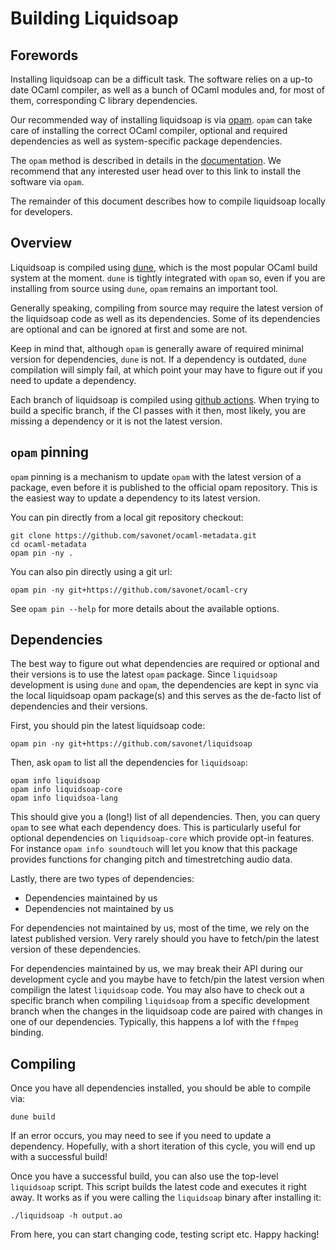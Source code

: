 # Building Liquidsoap

## Forewords

Installing liquidsoap can be a difficult task. The software relies on a up-to date
OCaml compiler, as well as a bunch of OCaml modules and, for most of them, corresponding
C library dependencies.

Our recommended way of installing liquidsoap is via [opam](http://opam.ocaml.org/). `opam` can take
care of installing the correct OCaml compiler, optional and required dependencies as well as system-specific
package dependencies.

The `opam` method is described in details in the [documentation](doc/content/install.md).
We recommend that any interested user head over to this link to install the software via `opam`.

The remainder of this document describes how to compile liquidsoap locally for developers.

## Overview

Liquidsoap is compiled using [dune](https://dune.readthedocs.io/en/stable/), which is the most popular
OCaml build system at the moment. `dune` is tightly integrated with `opam` so, even if you are installing
from source using `dune`, `opam` remains an important tool.

Generally speaking, compiling from source may require the latest version of the liquidsoap code as well as its
dependencies. Some of its dependencies are optional and can be ignored at first and some are not.

Keep in mind that, although `opam` is generally aware of required minimal version for dependencies, `dune` is not.
If a dependency is outdated, `dune` compilation will simply fail, at which point your may have to figure out if
you need to update a dependency.

Each branch of liquidsoap is compiled using [github actions](https://github.com/savonet/liquidsoap/actions). When trying
to build a specific branch, if the CI passes with it then, most likely, you are missing a dependency or it is not
the latest version.

## `opam` pinning

`opam` pinning is a mechanism to update `opam` with the latest version of a package, even before it is published to
the official opam repository. This is the easiest way to update a dependency to its latest version.

You can pin directly from a local git repository checkout:

```shell
git clone https://github.com/savonet/ocaml-metadata.git
cd ocaml-metadata
opam pin -ny .
```

You can also pin directly using a git url:

```shell
opam pin -ny git+https://github.com/savonet/ocaml-cry
```

See `opam pin --help` for more details about the available options.

## Dependencies

The best way to figure out what dependencies are required or optional and their versions is to use the latest `opam`
package. Since `liquidsoap` development is using `dune` and `opam`, the dependencies are kept in sync via the
local liquidsoap opam package(s) and this serves as the de-facto list of dependencies and their versions.

First, you should pin the latest liquidsoap code:

```shell
opam pin -ny git+https://github.com/savonet/liquidsoap
```

Then, ask `opam` to list all the dependencies for `liquidsoap`:

```shell
opam info liquidsoap
opam info liquidsoap-core
opam info liquidsoa-lang
```

This should give you a (long!) list of all dependencies. Then, you can query `opam` to see
what each dependency does. This is particularly useful for optional dependencies on `liquidsoap-core`
which provide opt-in features. For instance `opam info soundtouch` will let you know that this
package provides functions for changing pitch and timestretching audio data.

Lastly, there are two types of dependencies:

- Dependencies maintained by us
- Dependencies not maintained by us

For dependencies not maintained by us, most of the time, we rely on the latest published version. Very rarely should you
have to fetch/pin the latest version of these dependencies.

For dependencies maintained by us, we may break their API during our development cycle and you maybe have to fetch/pin
the latest version when compilign the latest `liquidsoap` code. You may also have to check out a specific
branch when compiling `liquidsoap` from a specific development branch when the changes in the liquidsoap code are paired with
changes in one of our dependencies. Typically, this happens a lof with the `ffmpeg` binding.

## Compiling

Once you have all dependencies installed, you should be able to compile via:

```shell
dune build
```

If an error occurs, you may need to see if you need to update a dependency. Hopefully, with a short iteration of this cycle,
you will end up with a successful build!

Once you have a successful build, you can also use the top-level `liquidsoap` script. This script builds the latest code and
executes it right away. It works as if you were calling the `liquidsoap` binary after installing it:

```shell
./liquidsoap -h output.ao
```

From here, you can start changing code, testing script etc. Happy hacking!
